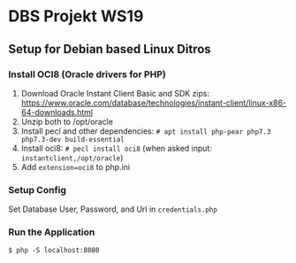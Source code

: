 # DBS Projekt WS19

## Setup for Debian based Linux Ditros

### Install OCI8 (Oracle drivers for PHP)

1. Download Oracle Instant Client Basic and SDK zips:  
https://www.oracle.com/database/technologies/instant-client/linux-x86-64-downloads.html
2. Unzip both to /opt/oracle
3. Install pecl and other dependencies: `# apt install php-pear php7.3 php7.3-dev build-essential`
4. Install oci8: `# pecl install oci8` (when asked input: `instantclient,/opt/oracle`)
5. Add `extension=oci8` to php.ini

### Setup Config

Set Database User, Password, and Url in `credentials.php`

### Run the Application

`$ php -S localhost:8080`




